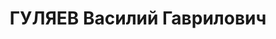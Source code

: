 ---
title: ГУЛЯЕВ Василий Гаврилович
description: '1898, Харківська обл., с. Богодарівка Ізюмського р-ну, росіянин, освіта
  середня, прож.: м. Красний Луч, завідуючий шахтою № 160

  Військовою колегією Верховного суду СРСР 3 грудня 1937 р. засуджений до розстрілу.
  Страчений 3 грудня 1937 р.

  Реабілітований у 1957 р.'
---
